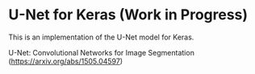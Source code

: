 # U-Net for Keras (Work in Progress)

This is an implementation of the U-Net model for Keras.

U-Net: Convolutional Networks for Image Segmentation (https://arxiv.org/abs/1505.04597)
